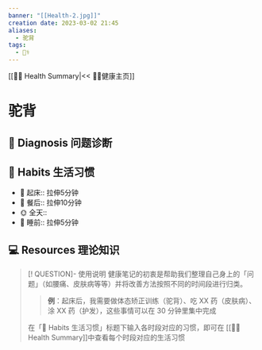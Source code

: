 ```yaml
---
banner: "[[Health-2.jpg]]"
creation date: 2023-03-02 21:45
aliases:
  - 驼背
tags:
  - 👨‍⚕
---
```

[[👨‍⚕ Health Summary|<< 👨‍⚕健康主页]]
# 驼背

## 📑 Diagnosis 问题诊断


## 💪 Habits 生活习惯
- 🌅 起床:: 拉伸5分钟
- 🍴 餐后:: 拉伸10分钟
- 🌞 全天::
- 🛌 睡前:: 拉伸5分钟

## 💻 Resources 理论知识


>[! QUESTION]- 使用说明
>健康笔记的初衷是帮助我们整理自己身上的「问题」（如腰痛、皮肤病等等）并将改善方法按照不同的时间段进行归类。
>> **例**：起床后，我需要做体态矫正训练（驼背）、吃 XX 药（皮肤病）、涂 XX 药（护发），这些事情可以在 30 分钟里集中完成
>
>在「💪 Habits 生活习惯」标题下输入各时段对应的习惯，即可在 [[👨‍⚕ Health Summary]]中查看每个时段对应的生活习惯

